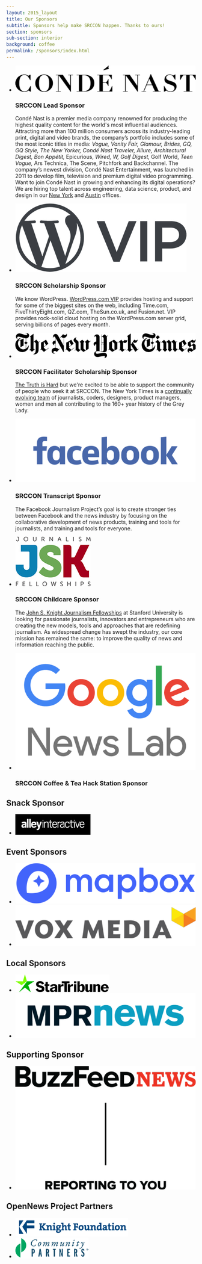 ```yaml
---
layout: 2015_layout
title: Our Sponsors
subtitle: Sponsors help make SRCCON happen. Thanks to ours!
section: sponsors
sub-section: interior
background: coffee
permalink: /sponsors/index.html
---
```

<div id="sponsorpage">
<ul class="toplevel">

<li><a href="http://www.condenast.com" class="imglink"><img src="/media/img/partners/2017/conde.png"></a>
<h3>SRCCON Lead Sponsor</h3>
<p>Condé Nast is a premier media company renowned for producing the highest quality content for the world's most influential audiences.  Attracting more than 100 million consumers across its industry-leading print, digital and video brands, the company’s portfolio includes some of the most iconic titles in media: <i>Vogue, Vanity Fair, Glamour, Brides, GQ, GQ Style, The New Yorker, Condé Nast Traveler, Allure, Architectural Digest, Bon Appétit,</i> Epicurious, <i>Wired, W, Golf Digest,</i> Golf World, <i>Teen Vogue,</i> Ars Technica, The Scene, Pitchfork and Backchannel.  The company’s newest division, Condé Nast Entertainment, was launched in 2011 to develop film, television and premium digital video programming. Want to join Condé Nast in growing and enhancing its digital operations? We are hiring top talent across engineering, data science, product, and design in our <a href="http://condenast.avature.net/careers/SearchJobsTechnology">New York</a> and <a href="http://www.condenast.com/austin/">Austin</a> offices.
</p></li>

<li class="accessiblitysponsor wordpress"><a href="https://vip.wordpress.com/" class="imglink"><img src="/media/img/partners/2017/wpcom-vip-logo-graphite.jpg"></a>
<h3>SRCCON Scholarship Sponsor</h3>
<p>We know WordPress. <a href="https://vip.wordpress.com/">WordPress.com VIP</a> provides hosting and support for some of the biggest sites on the web, including Time.com,
FiveThirtyEight.com, QZ.com, TheSun.co.uk, and Fusion.net. VIP provides rock-solid cloud hosting on the WordPress.com server grid,
serving billions of pages every month.</p></li>

<li class="accessiblitysponsor"><a href="http://www.nytimes.com" class="imglink"><img src="/media/img/partners/2017/NYT.png" class="nyt"></a>
<h3>SRCCON Facilitator Scholarship Sponsor</h3>
<p><a href="https://www.youtube.com/watch?v=gY0Fdz350GE">The Truth is Hard</a> but we're excited to be able to support the community of people who seek it at SRCCON. The New York Times is a <a href="http://www.nytco.com/careers/us-opportunites/">continually evolving team</a> of journalists, coders, designers, product managers, women and men all contributing to the 160+ year history of the Grey Lady.</p></li>

<li class="accessiblitysponsor"><a href="http://facebook.com" class="imglink"><img src="/media/img/partners/2017/Facebook-06-2015-Blue-on-White.jpg" class="nyt"></a>
<h3>SRCCON Transcript Sponsor</h3>
<p>The Facebook Journalism Project’s goal is to create stronger ties between Facebook and the news industry by focusing on the collaborative development of news products, training and tools for journalists, and training and tools for everyone.</p></li>

<li class="accessiblitysponsor"><a href="http://jsk.stanford.edu/" class="imglink"><img src="/media/img/partners/2017/jsk.jpg" class="jsk"></a>
<h3>SRCCON Childcare Sponsor</h3>
<p>The <a href="http://jsk.stanford.edu/">John S. Knight Journalism Fellowships</a> at Stanford University is looking for passionate journalists, innovators and entrepreneurs who are creating the new models, tools and approaches that are redefining journalism. As widespread change has swept the industry, our core mission has remained the same: to improve the quality of news and information reaching the public.</p></li>

<li class="accessiblitysponsor"><a href="https://newslab.withgoogle.com/" class="imglink"><img src="/media/img/partners/2017/news-lab-logo-2.png"></a>
<h3>SRCCON Coffee & Tea Hack Station Sponsor</h3></li>

</ul>

<h2>Snack Sponsor</h2>
<ul class="eventsponsor meals">
    <li class="alley"><a href="http://www.alleyinteractive.com/" class="imglink"><img src="/media/img/partners/2017/alley.jpg"></a></li>
</ul>

<h2>Event Sponsors</h2>
<ul class="eventsponsor">
    <li><a href="https://www.mapbox.com/" class="imglink"><img src="/media/img/partners/2017/mapbox-logo-color.svg"></a></li>
    <li class="djnf"><a href="http://www.voxmedia.com/" class="imglink"><img src="/media/img/partners/2017/vox_media_horiz.png"></a></li>
</ul>

<h2>Local Sponsors</h2>
<ul class="eventsponsor">
    <li><a href="http://www.startribune.com/" class="imglink"><img src="/media/img/partners/2017/StarTrib_Logo_Hor.jpg"></a></li>
<li><a href="http://mpr.org" class="imglink"><img src="/media/img/partners/2017/MPRnews_horz.png"></a></li>
</ul>

<h2>Supporting Sponsor</h2>
<ul class="supportingsponsor">
    <li class="buzzfeed"><a href="https://www.buzzfeed.com" class="imglink"><img src="/media/img/partners/2017/buzzfeed_news.png"></a></li>
</ul>

<h2>OpenNews Project Partners</h2>
<ul class="supportingsponsor">
    <li class="knightfoundation"><a href="http://www.knightfoundation.org/" class="imglink"><img alt="Knight Foundation" src="/media/img/partners/knight.png"></a></li>
 <li><a href="http://www.communitypartners.org/" class="imglink"><img alt="Community Partners" src="/media/img/partners/CP-Logo.png" /></a></li>
</ul>

</div>

